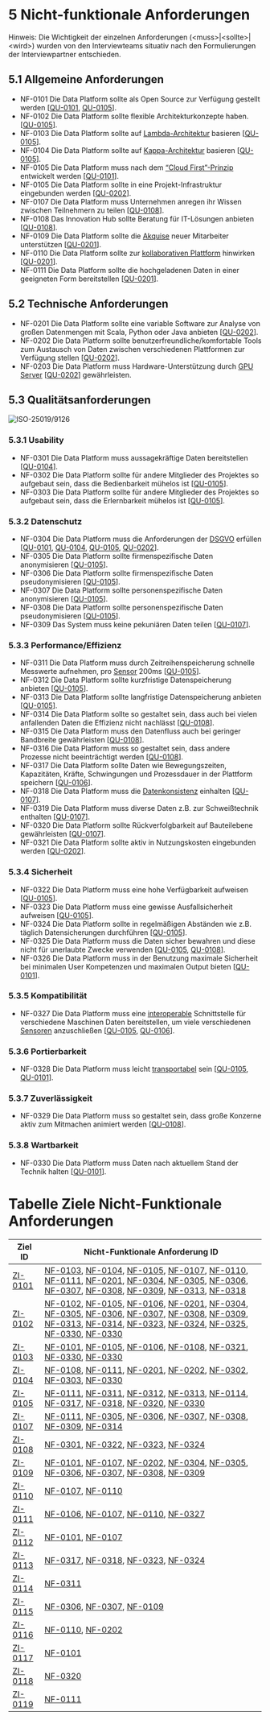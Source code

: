 # 5 Nicht-funktionale Anforderungen

Hinweis: Die Wichtigkeit der einzelnen Anforderungen (\<muss\>|\<sollte\>|\<wird\>) wurden von den Interviewteams situativ nach den Formulierungen der Interviewpartner entschieden.

## 5.1 Allgemeine Anforderungen

* <a name="NF-0101">NF-0101</a>  Die Data Platform sollte als Open Source zur Verfügung gestellt werden [[QU-0101](../lastenheft/09.-quellen.md#QU-0101), [QU-0105](../lastenheft/09.-quellen.md#QU-0105)].
* <a name="NF-0102">NF-0102</a>  Die Data Platform sollte flexible Architekturkonzepte haben. [[QU-0105](../lastenheft/09.-quellen.md#QU-0105)].
* <a name="NF-0103">NF-0103</a> Die Data Platform sollte auf [Lambda-Architektur](../lastenheft/03.-glossar.md#GL-1200) basieren [[QU-0105](../lastenheft/09.-quellen.md#QU-0105)].
* <a name="NF-0104">NF-0104</a> Die Data Platform sollte auf [Kappa-Architektur](../lastenheft/03.-glossar.md#GL-1100) basieren [[QU-0105](../lastenheft/09.-quellen.md#QU-0105)].
* <a name="NF-0105">NF-0105</a> Die Data Platform muss nach dem [“Cloud First”-Prinzip](../lastenheft/03.-glossar.md#GL-0300) entwickelt werden [[QU-0101](../lastenheft/09.-quellen.md#QU-0101)].
* <a name="NF-0105">NF-0105</a> Die Data Platform sollte in eine Projekt-Infrastruktur eingebunden werden [[QU-0202](../lastenheft/09.-quellen.md#QU-0202)].
* <a name="NF-0107">NF-0107</a> Die Data Platform muss Unternehmen anregen ihr Wissen zwischen Teilnehmern zu teilen [[QU-0108](../lastenheft/09.-quellen.md#QU-0108)].
* <a name="NF-0108">NF-0108</a> Das Innovation Hub sollte Beratung für IT-Lösungen anbieten [[QU-0108](../lastenheft/09.-quellen.md#QU-0108)].
* <a name="NF-0109">NF-0109</a> Die Data Platform sollte die [Akquise](../lastenheft/03.-glossar.md#GL-0105) neuer Mitarbeiter unterstützen [[QU-0201](../lastenheft/09.-quellen.md#QU-0201)].
* <a name="NF-0110">NF-0110</a> Die Data Platform sollte zur [kollaborativen Plattform](../lastenheft/03.-glossar.md#GL-1101) hinwirken [[QU-0201](../lastenheft/09.-quellen.md#QU-0201)].
* <a name="NF-0111">NF-0111</a> Die Data Platform sollte die hochgeladenen Daten in einer geeigneten Form bereitstellen [[QU-0201](../lastenheft/09.-quellen.md#QU-0201)].

## 5.2 Technische Anforderungen

* <a name="NF-0201">NF-0201</a> Die Data Platform sollte eine variable Software zur Analyse von großen Datenmengen mit Scala, Python oder Java anbieten [[QU-0202](../lastenheft/09.-quellen.md#QU-0202)].
* <a name="NF-0202">NF-0202</a> Die Data Platform sollte benutzerfreundliche/komfortable Tools zum Austausch von Daten zwischen verschiedenen Plattformen zur Verfügung stellen [[QU-0202](../lastenheft/09.-quellen.md#QU-0202)].
* <a name="NF-0203">NF-0203</a> Die Data Platform muss Hardware-Unterstützung durch [GPU Server](../lastenheft/03.-glossar.md#GL-0700) [[QU-0202](../lastenheft/09.-quellen.md#QU-0202)] gewährleisten.

## 5.3 Qualitätsanforderungen

![ISO-25019/9126](https://github.com/pschm/am-lastenheft-ss20/blob/master/lastenheft/img/quality_iso-25010-9126.jpg?raw=true)

### 5.3.1 Usability

* <a name="NF-0301">NF-0301</a> Die Data Platform muss aussagekräftige Daten bereitstellen [[QU-0104](../lastenheft/09.-quellen.md#QU-0104)].
* <a name="NF-0302">NF-0302</a> Die Data Platform sollte für andere Mitglieder des Projektes so aufgebaut sein, dass die Bedienbarkeit mühelos ist [[QU-0105](../lastenheft/09.-quellen.md#QU-0105)].
* <a name="NF-0303">NF-0303</a> Die Data Platform sollte für andere Mitglieder des Projektes so aufgebaut sein, dass die Erlernbarkeit mühelos ist [[QU-0105](../lastenheft/09.-quellen.md#QU-0105)].

### 5.3.2 Datenschutz

* <a name="NF-0304">NF-0304</a> Die Data Platform muss die Anforderungen der [DSGVO](../lastenheft/03.-glossar.md#GL-0405) erfüllen [[QU-0101](../lastenheft/09.-quellen.md#QU-0101), [QU-0104](../lastenheft/09.-quellen.md#QU-0104), [QU-0105](../lastenheft/09.-quellen.md#QU-0105), [QU-0202](../lastenheft/09.-quellen.md#QU-0202)].
* <a name="NF-0305">NF-0305</a> Die Data Platform sollte firmenspezifische Daten anonymisieren [[QU-0105](../lastenheft/09.-quellen.md#QU-0105)].
* <a name="NF-0306">NF-0306</a> Die Data Platform sollte firmenspezifische Daten pseudonymisieren [[QU-0105](../lastenheft/09.-quellen.md#QU-0105)].
* <a name="NF-0307">NF-0307</a> Die Data Platform sollte personenspezifische Daten anonymisieren [[QU-0105](../lastenheft/09.-quellen.md#QU-0105)].
* <a name="NF-0308">NF-0308</a> Die Data Platform sollte personenspezifische Daten pseudonymisieren [[QU-0105](../lastenheft/09.-quellen.md#QU-0105)].
* <a name="NF-0309">NF-0309</a> Das System muss keine pekuniären Daten teilen [[QU-0107](../lastenheft/09.-quellen.md#QU-0107)].

### 5.3.3 Performance/Effizienz

* <a name="NF-0311">NF-0311</a> Die Data Platform muss durch Zeitreihenspeicherung schnelle Messwerte aufnehmen, pro [Sensor](../lastenheft/03.-glossar.md#GL-1900) 200ms [[QU-0105](../lastenheft/09.-quellen.md#QU-0105)].
* <a name="NF-0312">NF-0312</a> Die Data Platform sollte kurzfristige Datenspeicherung anbieten [[QU-0105](../lastenheft/09.-quellen.md#QU-0105)].
* <a name="NF-0313">NF-0313</a> Die Data Platform sollte langfristige Datenspeicherung anbieten [[QU-0105](../lastenheft/09.-quellen.md#QU-0105)].
* <a name="NF-0314">NF-0314</a> Die Data Platform sollte so gestaltet sein, dass auch bei vielen anfallenden Daten die Effizienz nicht nachlässt [[QU-0108](../lastenheft/09.-quellen.md#QU-0108)].
* <a name="NF-0315">NF-0315</a> Die Data Platform muss den Datenfluss auch bei geringer Bandbreite gewährleisten [[QU-0108](../lastenheft/09.-quellen.md#QU-0108)].
* <a name="NF-0316">NF-0316</a> Die Data Platform muss so gestaltet sein, dass andere Prozesse nicht beeinträchtigt werden [[QU-0108](../lastenheft/09.-quellen.md#QU-0108)].
* <a name="NF-0317">NF-0317</a> Die Data Platform sollte Daten wie Bewegungszeiten, Kapazitäten, Kräfte, Schwingungen und Prozessdauer in der Plattform speichern [[QU-0106](../lastenheft/09.-quellen.md#QU-0106)].
* <a name="NF-0318">NF-0318</a> Die Data Platform muss die  [Datenkonsistenz](../lastenheft/03.-glossar.md#GL-0402) einhalten [[QU-0107](../lastenheft/09.-quellen.md#QU-0107)].
* <a name="NF-0319">NF-0319</a> Die Data Platform muss diverse Daten z.B. zur Schweißtechnik enthalten [[QU-0107](../lastenheft/09.-quellen.md#QU-0107)].
* <a name="NF-0320">NF-0320</a> Die Data Platform sollte Rückverfolgbarkeit auf Bauteilebene gewährleisten [[QU-0107](../lastenheft/09.-quellen.md#QU-0107)].
* <a name="NF-0321">NF-0321</a> Die Data Platform sollte aktiv in Nutzungskosten eingebunden werden [[QU-0202](../lastenheft/09.-quellen.md#QU-0202)].

### 5.3.4 Sicherheit

* <a name="NF-0322">NF-0322</a> Die Data Platform muss eine hohe Verfügbarkeit aufweisen [[QU-0105](../lastenheft/09.-quellen.md#QU-0105)].
* <a name="NF-0323">NF-0323</a> Die Data Platform muss eine gewisse Ausfallsicherheit aufweisen [[QU-0105](../lastenheft/09.-quellen.md#QU-0105)].
* <a name="NF-0324">NF-0324</a> Die Data Platform sollte in regelmäßigen Abständen wie z.B. täglich Datensicherungen durchführen [[QU-0105](../lastenheft/09.-quellen.md#QU-0105)].
* <a name="NF-0325">NF-0325</a> Die Data Platform muss die Daten sicher bewahren und diese nicht für unerlaubte Zwecke verwenden [[QU-0105](../lastenheft/09.-quellen.md#QU-0105), [QU-0108](../lastenheft/09.-quellen.md#QU-0108)].
* <a name="NF-0326">NF-0326</a> Die Data Platform muss in der Benutzung maximale Sicherheit bei minimalen User Kompetenzen und maximalen Output bieten [[QU-0101](../lastenheft/09.-quellen.md#QU-0101)].

### 5.3.5 Kompatibilität 

* <a name="NF-0327">NF-0327</a> Die Data Platform muss eine [interoperable](../lastenheft/03.-glossar.md#GL-0902) Schnittstelle für verschiedene Maschinen Daten bereitstellen, um viele verschiedenen [Sensoren](../lastenheft/03.-glossar.md#GL-1900) anzuschließen [[QU-0105](../lastenheft/09.-quellen.md#QU-0105), [QU-0106](../lastenheft/09.-quellen.md#QU-0106)].

### 5.3.6 Portierbarkeit

* <a name="NF-0328">NF-0328</a> Die Data Platform muss leicht [transportabel](../lastenheft/03.-glossar.md#GL-2000) sein [[QU-0105](../lastenheft/09.-quellen.md#QU-0105), [QU-0101](../lastenheft/09.-quellen.md#QU-0101)].

### 5.3.7 Zuverlässigkeit

* <a name="NF-0329">NF-0329</a> Die Data Platform muss so gestaltet sein, dass große Konzerne aktiv zum Mitmachen animiert werden [[QU-0108](../lastenheft/09.-quellen.md#QU-0108)].

### 5.3.8 Wartbarkeit

* <a name="NF-0330">NF-0330</a> Die Data Platform muss Daten nach aktuellem Stand der Technik halten [[QU-0101](../lastenheft/09.-quellen.md#QU-0101)].


# Tabelle Ziele Nicht-Funktionale Anforderungen
Ziel ID | Nicht-Funktionale Anforderung ID
-------- | -------- 
[ZI-0101](../lastenheft/01.-stakeholer-ziele-und-systemkontext.md#ZI-0101) | [NF-0103](#NF0103), [NF-0104](#NF0104), [NF-0105](#NF0105), [NF-0107](#NF-0107), [NF-0110](#NF-0110), [NF-0111](#NF-0111), [NF-0201](#NF-0201), [NF-0304](#NF-0304), [NF-0305](#NF-0305), [NF-0306](#NF-0306), [NF-0307](#NF-0307), [NF-0308](#NF-0308), [NF-0309](#NF-0309), [NF-0313](#NF-0313), [NF-0318](#NF-0318) | 
[ZI-0102](../lastenheft/01.-stakeholer-ziele-und-systemkontext.md#ZI-0102) | [NF-0102](#NF-0102), [NF-0105](#NF-0105), [NF-0106](#NF-0106), [NF-0201](#NF-0201), [NF-0304](#NF-0304), [NF-0305](#NF-0305), [NF-0306](#NF-0306), [NF-0307](#NF-0307), [NF-0308](#NF-0308), [NF-0309](#NF-0309), [NF-0313](#NF-0313), [NF-0314](#NF-0314), [NF-0323](#NF-0323), [NF-0324](#NF-0324), [NF-0325](#NF-0325), [NF-0330](#NF-0330), [NF-0330](#NF-0330) | 
[ZI-0103](../lastenheft/01.-stakeholer-ziele-und-systemkontext.md#ZI-0103) | [NF-0101](#NF-0101), [NF-0105](#NF-0105), [NF-0106](#NF-0106), [NF-0108](#NF-0108), [NF-0321](#NF-0321), [NF-0330](#NF-0330), [NF-0330](#NF-0330) | 
[ZI-0104](../lastenheft/01.-stakeholer-ziele-und-systemkontext.md#ZI-0104) | [NF-0108](#NF-0108), [NF-0111](#NF-0111), [NF-0201](#NF-0201), [NF-0202](#NF-0202), [NF-0302](#NF-0302), [NF-0303](#NF-0303), [NF-0330](#NF-0330) | 
[ZI-0105](../lastenheft/01.-stakeholer-ziele-und-systemkontext.md#ZI-0105) | [NF-0111](#NF-0111), [NF-0311](#NF-0311), [NF-0312](#NF-0312), [NF-0313](#NF-0313), [NF-0114](#NF-0114), [NF-0317](#NF-0317), [NF-0318](#NF-0318), [NF-0320](#NF-0320), [NF-0330](#NF-0330) | 
[ZI-0107](../lastenheft/01.-stakeholer-ziele-und-systemkontext.md#ZI-0107) | [NF-0111](#NF-0111), [NF-0305](#NF-0305), [NF-0306](#NF-0306), [NF-0307](#NF-0307), [NF-0308](#NF-0308), [NF-0309](#NF-0309), [NF-0314](#NF-0314) | 
[ZI-0108](../lastenheft/01.-stakeholer-ziele-und-systemkontext.md#ZI-0108) |[NF-0301](05.-nicht-funktionale-anforderungen.md#NF-0301), [NF-0322](05.-nicht-funktionale-anforderungen.md#NF-0322), [NF-0323](05.-nicht-funktionale-anforderungen.md#NF-0323), [NF-0324](05.-nicht-funktionale-anforderungen.md#NF-0324)| 
[ZI-0109](../lastenheft/01.-stakeholer-ziele-und-systemkontext.md#ZI-0109) | [NF-0101](05.-nicht-funktionale-anforderungen.md#NF-0101), [NF-0107](05.-nicht-funktionale-anforderungen.md#NF-0107), [NF-0202](05.-nicht-funktionale-anforderungen.md#NF-0202), [NF-0304](05.-nicht-funktionale-anforderungen.md#NF-0304), [NF-0305](05.-nicht-funktionale-anforderungen.md#NF-0305), [NF-0306](05.-nicht-funktionale-anforderungen.md#NF-0306), [NF-0307](05.-nicht-funktionale-anforderungen.md#NF-0307), [NF-0308](05.-nicht-funktionale-anforderungen.md#NF-0308), [NF-0309](05.-nicht-funktionale-anforderungen.md#NF-0309) | 
[ZI-0110](../lastenheft/01.-stakeholer-ziele-und-systemkontext.md#ZI-0110) | [NF-0107](05.-nicht-funktionale-anforderungen.md#NF-0107), [NF-0110](05.-nicht-funktionale-anforderungen.md#NF-0110) | 
[ZI-0111](../lastenheft/01.-stakeholer-ziele-und-systemkontext.md#ZI-0111) | [NF-0106](../lastenheft/05.-nicht-funktionale-anforderungen.md#NF-0106), [NF-0107](../lastenheft/05.-nicht-funktionale-anforderungen.md#NF-0107), [NF-0110](../lastenheft/05.-nicht-funktionale-anforderungen.md#NF-0110), [NF-0327](../lastenheft/05.-nicht-funktionale-anforderungen.md#NF-0327) | 
[ZI-0112](../lastenheft/01.-stakeholer-ziele-und-systemkontext.md#ZI-0112) | [NF-0101](../lastenheft/05.-nicht-funktionale-anforderungen.md#NF-0101), [NF-0107](../lastenheft/05.-nicht-funktionale-anforderungen.md#NF-0107)| 
[ZI-0113](../lastenheft/01.-stakeholer-ziele-und-systemkontext.md#ZI-0113) |[NF-0317](05.-nicht-funktionale-anforderungen.md#NF-0317), [NF-0318](05.-nicht-funktionale-anforderungen.md#NF-0318), [NF-0323](05.-nicht-funktionale-anforderungen.md#NF-0323), [NF-0324](05.-nicht-funktionale-anforderungen.md#NF-0324)  | 
[ZI-0114](../lastenheft/01.-stakeholer-ziele-und-systemkontext.md#ZI-0114) |[NF-0311](05.-nicht-funktionale-anforderungen.md#NF-0311)  |
[ZI-0115](../lastenheft/01.-stakeholer-ziele-und-systemkontext.md#ZI-0115) |[NF-0306](../lastenheft/05.-nicht-funktionale-anforderungen.md#NF-0306), [NF-0307](../lastenheft/05.-nicht-funktionale-anforderungen.md#NF-0307), [NF-0109](../lastenheft/05.-nicht-funktionale-anforderungen.md#NF-0109)  | 
[ZI-0116](../lastenheft/01.-stakeholer-ziele-und-systemkontext.md#ZI-0116) | [NF-0110](../lastenheft/05.-nicht-funktionale-anforderungen.md#NF-0110), [NF-0202](../lastenheft/05.-nicht-funktionale-anforderungen.md#NF-0202) | 
[ZI-0117](../lastenheft/01.-stakeholer-ziele-und-systemkontext.md#ZI-0117) | [NF-0101](05.-nicht-funktionale-anforderungen.md#NF-0101) | 
[ZI-0118](../lastenheft/01.-stakeholer-ziele-und-systemkontext.md#ZI-0118) | [NF-0320](05.-nicht-funktionale-anforderungen.md#NF-0320) | 
[ZI-0119](../lastenheft/01.-stakeholer-ziele-und-systemkontext.md#ZI-0119) | [NF-0111](05.-nicht-funktionale-anforderungen.md#NF-0111) | 